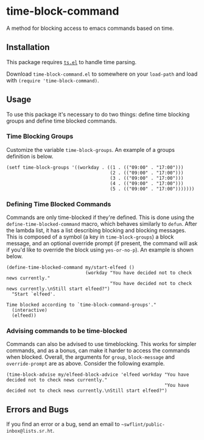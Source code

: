 # time-block-command

A method for blocking access to emacs commands based on time.

## Installation

This package requires [`ts.el`](https://github.com/alphapapa/ts.el) to
handle time parsing.

Download `time-block-command.el` to somewhere on your `load-path` and
load with `(require 'time-block-command)`.

## Usage

To use this package it's necessary to do two things: define time
blocking groups and define time blocked commands.

### Time Blocking Groups

Customize the variable `time-block-groups`.  An example of a groups definition is below.

```elisp
(setf time-block-groups '((workday . ((1 . (("09:00" . "17:00")))
                                      (2 . (("09:00" . "17:00")))
                                      (3 . (("09:00" . "17:00")))
                                      (4 . (("09:00" . "17:00")))
                                      (5 . (("09:00" . "17:00")))))))
```

### Defining Time Blocked Commands

Commands are only time-blocked if they're defined.  This is done using
the `define-time-blocked-command` macro, which behaves similarly to
`defun`.  After the lambda list, it has a list describing blocking and
blocking messages.  This is composed of a symbol (a key in
`time-block-groups`) a block message, and an optional override prompt
(if present, the command will ask if you'd like to override the block
using `yes-or-no-p`).  An example is shown below.

```elisp
(define-time-blocked-command my/start-elfeed ()
                             (workday "You have decided not to check news currently."
                                      "You have decided not to check news currently.\nStill start elfeed?")
  "Start `elfeed'.

Time blocked according to `time-block-command-groups'."
  (interactive)
  (elfeed))
```

### Advising commands to be time-blocked

Commands can also be advised to use timeblocking.  This works for
simpler commands, and as a bonus, can make it harder to access the
commands when blocked.  Overall, the arguments for `group`,
`block-message` and `override-prompt` are as above.  Consider the
following example.

```elisp
(time-block-advise my/elfeed-block-advice 'elfeed workday "You have decided not to check news currently."
                                                          "You have decided not to check news currently.\nStill start elfeed?")
```

## Errors and Bugs

If you find an error or a bug, send an email to
`~swflint/public-inbox@lists.sr.ht`.
